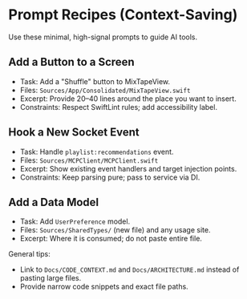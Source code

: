 # Prompt Recipes (Context-Saving)

Use these minimal, high-signal prompts to guide AI tools.

## Add a Button to a Screen
- Task: Add a "Shuffle" button to MixTapeView.
- Files: `Sources/App/Consolidated/MixTapeView.swift`
- Excerpt: Provide 20–40 lines around the place you want to insert.
- Constraints: Respect SwiftLint rules; add accessibility label.

## Hook a New Socket Event
- Task: Handle `playlist:recommendations` event.
- Files: `Sources/MCPClient/MCPClient.swift`
- Excerpt: Show existing event handlers and target injection points.
- Constraints: Keep parsing pure; pass to service via DI.

## Add a Data Model
- Task: Add `UserPreference` model.
- Files: `Sources/SharedTypes/` (new file) and any usage site.
- Excerpt: Where it is consumed; do not paste entire file.

General tips:
- Link to `Docs/CODE_CONTEXT.md` and `Docs/ARCHITECTURE.md` instead of pasting large files.
- Provide narrow code snippets and exact file paths.
